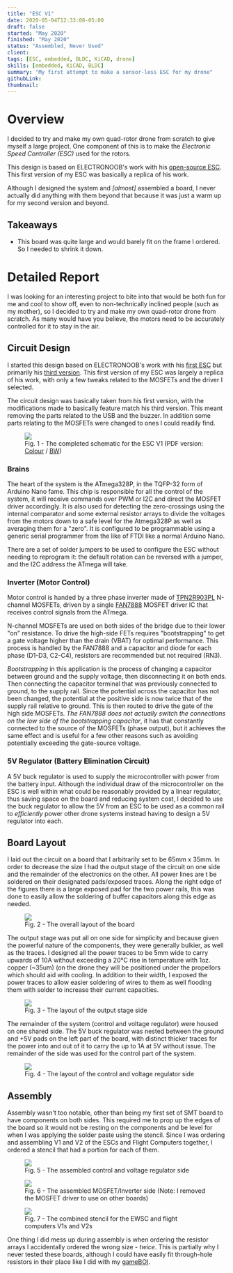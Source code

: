 ```yaml
---
title: "ESC V1"
date: 2020-05-04T12:33:08-05:00
draft: false
started: "May 2020"
finished: "May 2020"
status: "Assembled, Never Used"
client:
tags: [ESC, embedded, BLDC, KiCAD, drone]
skills: [embedded, KiCAD, BLDC]
summary: "My first attempt to make a sensor-less ESC for my drone"
githubLink:
thumbnail: 
---
```


# Overview

I decided to try and make my own quad-rotor drone from scratch to give myself a large project. One component of this 
is to make the *Electronic Speed Controller (ESC)* used for the rotors.

This design is based on ELECTRONOOB's work with his [open-source ESC](http://electronoobs.com/eng_arduino_tut91.php). 
This first version of my ESC was basically a replica of his work.

Although I designed the system and *[almost]* assembled a board, I never actually did anything with them beyond that because 
it was just a warm up for my second version and beyond.

## Takeaways

- This board was quite large and would barely fit on the frame I ordered. So I needed to shrink it down.

# Detailed Report

I was looking for an interesting project to bite into that would be both fun for me and cool to show off, even to 
non-technically inclined people (such as my mother), so I decided to try and make my own quad-rotor drone from scratch. 
As many would have you believe, the motors need to be accurately controlled for it to stay in the air. 

## Circuit Design

I started this design based on ELECTRONOOB's work with his [first ESC](http://electronoobs.com/eng_arduino_tut91.php) 
but primarily his [third version](https://youtu.be/-ymTE-Nivzw). This first version of my ESC was largely a replica 
of his work, with only a few tweaks related to the MOSFETs and the driver I selected.

The circuit design was basically taken from his first version, with the modifications made to basically feature match his 
third version. This meant removing the parts related to the USB and the buzzer. In addition some parts relating to the 
MOSFETs were changed to ones I could readily find.

<figure>
<img src="/images/esc-v1-schematic.svg">
<figcaption>Fig. 1 - The completed schematic for the ESC V1 (PDF version: <a href="/pdf/ESC_V1.pdf">Colour</a> / <a href="/pdf/ESC_V1_BW.pdf">BW</a>)</figcaption>
</figure>

### Brains

The heart of the system is the ATmega328P, in the TQFP-32 form of Arduino Nano fame. This chip is responsible for all the 
control of the system, it will receive commands over PWM or I2C and direct the MOSFET driver accordingly. It is also used 
for detecting the zero-crossings using the internal comparator and some external resistor arrays to divide the voltages 
from the motors down to a safe level for the Atmega328P as well as averaging them for a "zero". It is configured to be 
programmable using a generic serial programmer from the like of FTDI like a normal Arduino Nano.

There are a set of solder jumpers to be used to configure the ESC without needing to reprogram it: the default rotation 
can be reversed with a jumper, and the I2C address the ATmega will take.

### Inverter (Motor Control)

Motor control is handed by a three phase inverter made of [TPN2R903PL](https://toshiba.semicon-storage.com/us/semiconductor/product/mosfets/12v-300v-mosfets/detail.TPN2R903PL.html) 
N-channel MOSFETs, driven by a single [FAN7888](https://www.onsemi.com/products/power-management/gate-drivers/fan7888) 
MOSFET driver IC that receives control signals from the ATmega. 

N-channel MOSFETs are used on both sides of the bridge due to their lower "on" resistance. To drive the high-side FETs 
requires "bootstrapping" to get a gate voltage higher than the drain (VBAT) for optimal performance. This process is 
handled by the FAN7888 and a capacitor and diode for each phase (D1-D3, C2-C4), resistors are recommended but not required 
(RN3).

*Bootstrapping* in this application is the process of changing a capacitor between ground and the supply voltage, then 
disconnecting it on both ends. Then connecting the capacitor terminal that was previously connected to ground, to the supply 
rail. Since the potential across the capacitor has not been changed, the potential at the positive side is now twice that of 
the supply rail relative to ground. This is then routed to drive the gate of the high side MOSFETs. *The FAN7888 does not 
actually switch the connections on the low side of the bootstrapping capacitor*, it has that constantly connected to the 
source of the MOSFETs (phase output), but it achieves the same effect and is useful for a few other reasons such as avoiding 
potentially exceeding the gate-source voltage.

### 5V Regulator (Battery Elimination Circuit)

A 5V buck regulator is used to supply the microcontroller with power from the battery input. Although the individual draw of 
the microcontroller on the ESC is well within what could be reasonably provided by a linear regulator, thus saving space on 
the board and reducing system cost, I decided to use the buck regulator to allow the 5V from an ESC to be used as a common 
rail to *efficiently* power other drone systems instead having to design a 5V regulator into each.

## Board Layout

I laid out the circuit on a board that I arbitrarily set to be 65mm x 35mm. In order to decrease the size I had the output 
stage of the circuit on one side and the remainder of the electronics on the other. All power lines are t be soldered on 
their designated pads/exposed traces. Along the right edge of the figures there is a large exposed pad for the two power 
rails, this was done to easily allow the soldering of buffer capacitors along this edge as needed.

<figure>
<img src="/images/esc-v1-combined-layout.png">
<figcaption>Fig. 2 - The overall layout of the board</figcaption>
</figure>

The output stage was put all on one side for simplicity and because given the powerful nature of the components, they were 
generally bulkier, as well as the traces. I designed all the power traces to be 5mm wide to carry upwards of 10A without 
exceeding a 20°C rise in temperature with 1oz. copper (~35um) (on the drone they will be positioned under the propellors 
which should aid with cooling. In addition to their width, I exposed the power traces to allow easier soldering of wires 
to them as well flooding them with solder to increase their current capacities.

<figure>
<img src="/images/esc-v1-top-layout.png">
<figcaption>Fig. 3 - The layout of the output stage side</figcaption>
</figure>

The remainder of the system (control and voltage regulator) were housed on one shared side. The 5V buck regulator was nested 
between the ground and +5V pads on the left part of the board, with distinct thicker traces for the power into and out of it 
to carry the up to 1A at 5V without issue. The remainder of the side was used for the control part of the system.

<figure>
<img src="/images/esc-v1-bottom-layout.png">
<figcaption>Fig. 4 - The layout of the control and voltage regulator side</figcaption>
</figure>


## Assembly

Assembly wasn't too notable, other than being my first set of SMT board to have components on both sides. This required me 
to prop up the edges of the board so it would not be resting on the components and be level for when I was applying the 
solder paste using the stencil. Since I was ordering and assembling V1 and V2 of the ESCs and Flight Computers together, 
I ordered a stencil that had a portion for each of them.

<figure>
<img src="/images/esc-v1-mcu-side.jpg">
<figcaption>Fig. 5 - The assembled control and voltage regulator side</figcaption>
</figure>

<figure>
<img src="/images/esc-v1-mosfet-side.jpg">
<figcaption>Fig. 6 - The assembled MOSFET/Inverter side (Note: I removed the MOSFET driver to use on other boards)</figcaption>
</figure>

<figure>
<img src="/images/drone-shared-stencil.jpg">
<figcaption>Fig. 7 - The combined stencil for the EWSC and flight computers V1s and V2s</figcaption>
</figure>

One thing I did mess up during assembly is when ordering the resistor arrays I accidentally ordered the wrong size - 
*twice*. This is partially why I never tested these boards, although I could have easily fit through-hole resistors in their 
place like I did with my [gameBOI](/projects/personal/gameboi).
